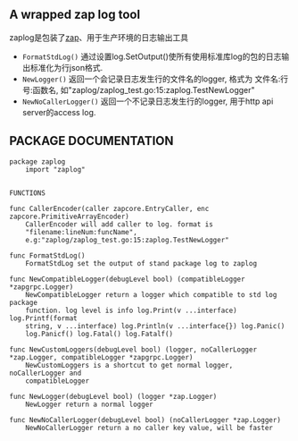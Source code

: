 ## A wrapped zap log tool

zaplog是包装了[zap](https://github.com/uber-go/zap)、用于生产环境的日志输出工具

- `FormatStdLog()` 通过设置log.SetOutput()使所有使用标准库log的包的日志输出标准化为行json格式.
- `NewLogger()` 返回一个会记录日志发生行的文件名的logger, 格式为 文件名:行号:函数名, 如"zaplog/zaplog_test.go:15:zaplog.TestNewLogger"
- `NewNoCallerLogger()` 返回一个不记录日志发生行的logger, 用于http api server的access log.

## PACKAGE DOCUMENTATION 

```
package zaplog
    import "zaplog"


FUNCTIONS

func CallerEncoder(caller zapcore.EntryCaller, enc zapcore.PrimitiveArrayEncoder)
    CallerEncoder will add caller to log. format is
    "filename:lineNum:funcName",
    e.g:"zaplog/zaplog_test.go:15:zaplog.TestNewLogger"

func FormatStdLog()
    FormatStdLog set the output of stand package log to zaplog

func NewCompatibleLogger(debugLevel bool) (compatibleLogger *zapgrpc.Logger)
    NewCompatibleLogger return a logger which compatible to std log package
    function. log level is info log.Print(v ...interface) log.Printf(format
    string, v ...interface) log.Println(v ...interface{}) log.Panic()
    log.Panicf() log.Fatal() log.Fatalf()

func NewCustomLoggers(debugLevel bool) (logger, noCallerLogger *zap.Logger, compatibleLogger *zapgrpc.Logger)
    NewCustomLoggers is a shortcut to get normal logger, noCallerLogger and
    compatibleLogger

func NewLogger(debugLevel bool) (logger *zap.Logger)
    NewLogger return a normal logger

func NewNoCallerLogger(debugLevel bool) (noCallerLogger *zap.Logger)
    NewNoCallerLogger return a no caller key value, will be faster



```
